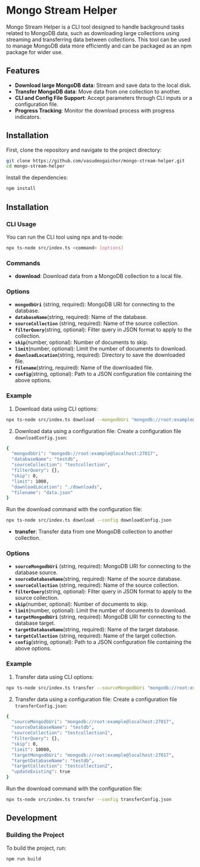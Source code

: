 # Mongo Stream Helper

Mongo Stream Helper is a CLI tool designed to handle background tasks related to MongoDB data, such as downloading large collections using streaming and transferring data between collections. This tool can be used to manage MongoDB data more efficiently and can be packaged as an npm package for wider use.

## Features

- **Download large MongoDB data**: Stream and save data to the local disk.
- **Transfer MongoDB data**: Move data from one collection to another.
- **CLI and Config File Support**: Accept parameters through CLI inputs or a configuration file.
- **Progress Tracking**: Monitor the download process with progress indicators.

## Installation

First, clone the repository and navigate to the project directory:

```bash
git clone https://github.com/vasudeogaichor/mongo-stream-helper.git
cd mongo-stream-helper
```
Install the dependencies:
```bash
npm install
```

## Installation
### CLI Usage
You can run the CLI tool using npx and ts-node:
```bash
npx ts-node src/index.ts <command> [options]
```

### Commands

- **download**: Download data from a MongoDB collection to a local file.

### Options
- **`mongodbUri`** (string, required): MongoDB URI for connecting to the database.
- **`databaseName`**(string, required): Name of the database.
- **`sourceCollection`** (string, required): Name of the source collection.
- **`filterQuery`**(string, optional): Filter query in JSON format to apply to the collection.
- **`skip`**(number, optional): Number of documents to skip.
- **`limit`**(number, optional): Limit the number of documents to download.
- **`downloadLocation`**(string, required): Directory to save the downloaded file.
- **`filename`**(string, required): Name of the downloaded file.
- **`config`**(string, optional): Path to a JSON configuration file containing the above options.

### Example
1. Download data using CLI options:
```bash
npx ts-node src/index.ts download --mongodbUri "mongodb://root:example@localhost:27017" --databaseName "testdb" --sourceCollection "testcollection" --filterQuery "{}" --skip 0 --limit 1000 --downloadLocation "home/username/Downloads" --filename "data.json"
```

2. Download data using a configuration file:
Create a configuration file `downloadConfig.json`:

```bash
{
  "mongodbUri": "mongodb://root:example@localhost:27017",
  "databaseName": "testdb",
  "sourceCollection": "testcollection",
  "filterQuery": {},
  "skip": 0,
  "limit": 1000,
  "downloadLocation": "./downloads",
  "filename": "data.json"
}
```
Run the download command with the configuration file:
```bash
npx ts-node src/index.ts download --config downloadConfig.json
```

- **transfer**: Transfer data from one MongoDB collection to another collection.

### Options
- **`sourceMongodbUri`** (string, required): MongoDB URI for connecting to the database source.
- **`sourceDatabaseName`**(string, required): Name of the source database.
- **`sourceCollection`** (string, required): Name of the source collection.
- **`filterQuery`**(string, optional): Filter query in JSON format to apply to the source collection.
- **`skip`**(number, optional): Number of documents to skip.
- **`limit`**(number, optional): Limit the number of documents to download.
- **`targetMongodbUri`** (string, required): MongoDB URI for connecting to the database target.
- **`targetDatabaseName`**(string, required): Name of the target database.
- **`targetCollection`** (string, required): Name of the target collection.
- **`config`**(string, optional): Path to a JSON configuration file containing the above options.

### Example
1. Transfer data using CLI options:
```bash
npx ts-node src/index.ts transfer --sourceMongodbUri "mongodb://root:example@localhost:27017" --sourceDatabaseName "testdb" --sourceCollection "testcollection1" --filterQuery "{}" --skip 0 --limit 1000 --targetMongodbUri "mongodb://root:example@localhost:27017" --targetDatabaseName "testdb" --targetCollection "testcollection2"
```

2. Transfer data using a configuration file:
Create a configuration file `transferConfig.json`:

```bash
{
  "sourceMongodbUri": "mongodb://root:example@localhost:27017",
  "sourceDatabaseName": "testdb",
  "sourceCollection": "testcollection1",
  "filterQuery": {},
  "skip": 0,
  "limit": 10000,
  "targetMongodbUri": "mongodb://root:example@localhost:27017",
  "targetDatabaseName": "testdb",
  "targetCollection": "testcollection2",
  "updateExisting": true
}
```
Run the download command with the configuration file:
```bash
npx ts-node src/index.ts transfer --config transferConfig.json
```

## Development
### Building the Project
To build the project, run:
```bash
npm run build
```